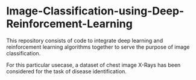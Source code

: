 # Image-Classification-using-Deep-Reinforcement-Learning

This repository consists of code to integrate deep learning and reinforcement learning algorithms together to serve the purpose of image classification. 

For this particular usecase, a dataset of chest image X-Rays has been considered for the task of disease identification.

